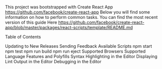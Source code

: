 This project was bootstrapped with Create React App https://github.com/facebook/create-react-app
Below you will find some information on how to perform common tasks.
You can find the most recent version of this guide Here https://github.com/facebook/create-react-app/blob/master/packages/react-scripts/template/README.md

Table of Contents

Updating to New Releases
Sending Feedback
Available Scripts
npm start
npm test
npm run build
npm run eject
Supported Browsers
Supported Language Features and Polyfills
Syntax Highlighting in the Editor
Displaying Lint Output in the Editor
Debugging in the Editor



